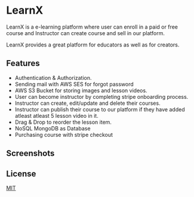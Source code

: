 # LearnX

LearnX is a e-learning platform where user can enroll in a paid or free course and Instructor can create course and sell in our platform.

LearnX provides a great platform for educators as well as for creators.

## Features

- Authentication & Authorization.
- Sending mail with AWS SES for forgot password
- AWS S3 Bucket for storing images and lesson videos.
- User can become instructor by completing stripe onboarding process.
- Instructor can create, edit/update and delete their courses.
- Instructor can publish their course to our platform if they have added atleast atleast 5 lesson video in it.
- Drag & Drop to reorder the lesson item.
- NoSQL MongoDB as Database
- Purchasing course with stripe checkout

## Screenshots

## License

[MIT](https://choosealicense.com/licenses/mit/)
